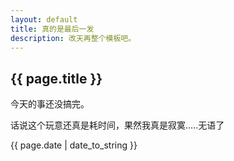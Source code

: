 ```yaml
---
layout: default
title: 真的是最后一发
description: 改天再整个模板吧。
---
```

<h2>{{ page.title }}</h2>
<p>
	今天的事还没搞完。
</p>
<p>话说这个玩意还真是耗时间，果然我真是寂寞.....无语了</p>
<p>{{ page.date | date_to_string }}</p>